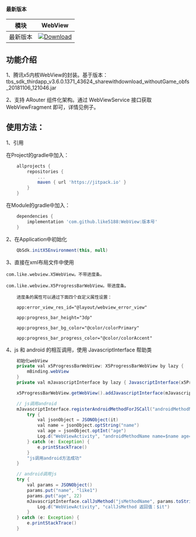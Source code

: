 #### 最新版本

模块|WebView
---|---
最新版本|[![Download](https://jitpack.io/v/like5188/WebView.svg)](https://jitpack.io/#like5188/WebView)

## 功能介绍

1、腾讯x5内核WebView的封装。基于版本：tbs_sdk_thirdapp_v3.6.0.1371_43624_sharewithdownload_withoutGame_obfs_20181106_121046.jar

2、支持 ARouter 组件化架构。通过 WebViewService 接口获取 WebViewFragment 即可，详情见例子。

## 使用方法：

1、引用

在Project的gradle中加入：
```groovy
    allprojects {
        repositories {
            ...
            maven { url 'https://jitpack.io' }
        }
    }
```
在Module的gradle中加入：
```groovy
    dependencies {
        implementation 'com.github.like5188:WebView:版本号'
    }
```

2、在Application中初始化
```java
    QbSdk.initX5Environment(this, null)
```

3、直接在xml布局文件中使用

    com.like.webview.X5WebView。不带进度条。

    com.like.webview.X5ProgressBarWebView。带进度条。

        进度条的属性可以通过下面四个自定义属性设置：

        app:error_view_res_id="@layout/webview_error_view"

        app:progress_bar_height="3dp"

        app:progress_bar_bg_color="@color/colorPrimary"

        app:progress_bar_progress_color="@color/colorAccent"

4、js 和 android 的相互调用，使用 JavascriptInterface 帮助类
```java
    初始化webView
    private val x5ProgressBarWebView: X5ProgressBarWebView by lazy {
        mBinding.webView
    }
    private val mJavascriptInterface by lazy { JavascriptInterface(x5ProgressBarWebView.getWebView()) }

    x5ProgressBarWebView.getWebView().addJavascriptInterface(mJavascriptInterface, "androidAPI")

    // js调用android
    mJavascriptInterface.registerAndroidMethodForJSCall("androidMethodName") {
        try {
            val jsonObject = JSONObject(it)
            val name = jsonObject.optString("name")
            val age = jsonObject.optInt("age")
            Log.d("WebViewActivity", "androidMethodName name=$name age=$age")
        } catch (e: Exception) {
            e.printStackTrace()
        }
        "js调用android方法成功"
    }

    // android调用js
    try {
        val params = JSONObject()
        params.put("name", "like1")
        params.put("age", 22)
        mJavascriptInterface.callJsMethod("jsMethodName", params.toString()) {
            Log.d("WebViewActivity", "callJsMethod 返回值：$it")
        }
    } catch (e: Exception) {
        e.printStackTrace()
    }
```
